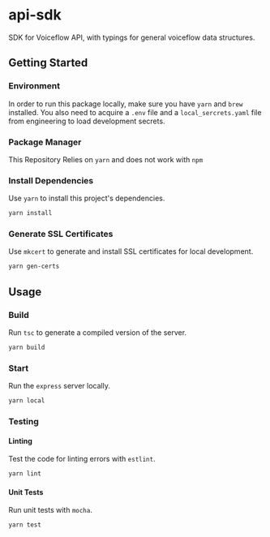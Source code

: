 # api-sdk

SDK for Voiceflow API, with typings for general voiceflow data structures.

## Getting Started

### Environment

In order to run this package locally, make sure you have `yarn` and `brew` installed.
You also need to acquire a `.env` file and a `local_sercrets.yaml` file from engineering to load development secrets. 

### Package Manager

This Repository Relies on `yarn` and does not work with `npm`

### Install Dependencies

Use `yarn` to install this project's dependencies.

```sh
yarn install
```

### Generate SSL Certificates

Use `mkcert` to generate and install SSL certificates for local development.

```sh
yarn gen-certs
```

## Usage

### Build

Run `tsc` to generate a compiled version of the server.

```sh
yarn build
```

### Start

Run the `express` server locally.

```sh
yarn local
```

### Testing

#### Linting

Test the code for linting errors with `estlint`.

```sh
yarn lint
```

#### Unit Tests

Run unit tests with `mocha`.

```sh
yarn test
```
